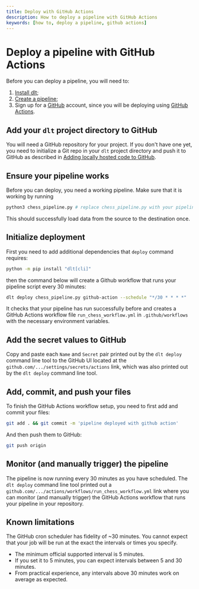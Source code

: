 ```yaml
---
title: Deploy with GitHub Actions
description: How to deploy a pipeline with GitHub Actions
keywords: [how to, deploy a pipeline, github actions]
---
```


# Deploy a pipeline with GitHub Actions

Before you can deploy a pipeline, you will need to:
  1. [Install dlt](../../reference/installation.md);
  2. [Create a pipeline](../create-a-pipeline.md);
  3. Sign up for a [GitHub](https://github.com) account, since you will be deploying using
[GitHub Actions](https://github.com/features/actions).

## Add your `dlt` project directory to GitHub

You will need a GitHub repository for your project. If you don't have one yet, you need to
initialize a Git repo in your `dlt` project directory and push it to GitHub as described in
[Adding locally hosted code to GitHub](https://docs.github.com/en/get-started/importing-your-projects-to-github/importing-source-code-to-github/adding-locally-hosted-code-to-github).

## Ensure your pipeline works

Before you can deploy, you need a working pipeline. Make sure that it is working by running

```sh
python3 chess_pipeline.py # replace chess_pipeline.py with your pipeline file
```

This should successfully load data from the source to the destination once.

## Initialize deployment
First you need to add additional dependencies that `deploy` command requires:
```sh
python -m pip install "dlt[cli]"
```
then the command below will create a Github workflow that runs your pipeline script every 30 minutes:
```sh
dlt deploy chess_pipeline.py github-action --schedule "*/30 * * * *"
```

It checks that your pipeline has run successfully before and creates a GitHub Actions
workflow file `run_chess_workflow.yml` in `.github/workflows` with the necessary environment
variables.

## Add the secret values to GitHub

Copy and paste each `Name` and `Secret` pair printed out by the `dlt deploy` command line tool to
the GitHub UI located at the `github.com/.../settings/secrets/actions` link, which was also printed
out by the `dlt deploy` command line tool.

## Add, commit, and push your files

To finish the GitHub Actions workflow setup, you need to first add and commit your files:

```sh
git add . && git commit -m 'pipeline deployed with github action'
```

And then push them to GitHub:

```sh
git push origin
```

## Monitor (and manually trigger) the pipeline

The pipeline is now running every 30 minutes as you have scheduled. The `dlt deploy` command line
tool printed out a `github.com/.../actions/workflows/run_chess_workflow.yml` link where you can
monitor (and manually trigger) the GitHub Actions workflow that runs your pipeline in your
repository.

## Known limitations

The GitHub cron scheduler has fidelity of ~30 minutes. You cannot expect that your job will be run
at the exact the intervals or times you specify.

- The minimum official supported interval is 5 minutes.
- If you set it to 5 minutes, you can expect intervals between 5 and 30 minutes.
- From practical experience, any intervals above 30 minutes work on average as expected.
